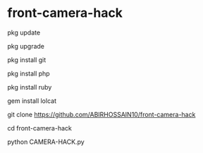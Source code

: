# front-camera-hack
pkg update 

pkg upgrade 

pkg install git 

pkg install php 

pkg install ruby 

gem install lolcat 

git clone https://github.com/ABIRHOSSAIN10/front-camera-hack 

cd front-camera-hack 

python CAMERA-HACK.py
